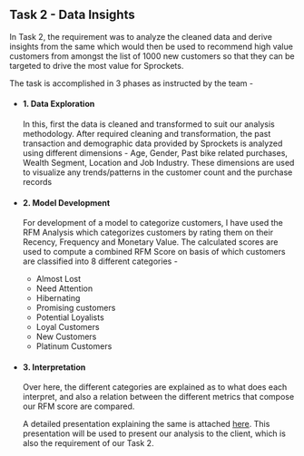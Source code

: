## Task 2 - Data Insights

In Task 2, the requirement was to analyze the cleaned data and derive insights from the same which would then be used to recommend high value customers from amongst the list of 1000 new customers so that they can be targeted to drive the most value for Sprockets. 

The task is accomplished in 3 phases as instructed by the team - 

- #### 1. Data Exploration
  In this, first the data is cleaned and transformed to suit our analysis methodology. 
  After required cleaning and transformation, the past transaction and demographic data provided by Sprockets is analyzed using different dimensions - Age, Gender, Past bike related purchases, Wealth Segment, Location and Job Industry. These dimensions are used to visualize any trends/patterns in the customer count and the purchase records
  
- #### 2. Model Development
  For development of a model to categorize customers, I have used the RFM Analysis which categorizes customers by rating them on their Recency, Frequency and Monetary Value. The calculated scores are used to compute a combined RFM Score on basis of which customers are classified into 8 different categories - 
  
  - Almost Lost
  - Need Attention
  - Hibernating
  - Promising customers
  - Potential Loyalists
  - Loyal Customers
  - New Customers
  - Platinum Customers
  
- #### 3. Interpretation
  Over here, the different categories are explained as to what does each interpret, and also a relation between the different metrics that compose our RFM score are compared.
  
  A detailed presentation explaining the same is attached [here](). This presentation will be used to present our analysis to the client, which is also the requirement of our Task 2.
